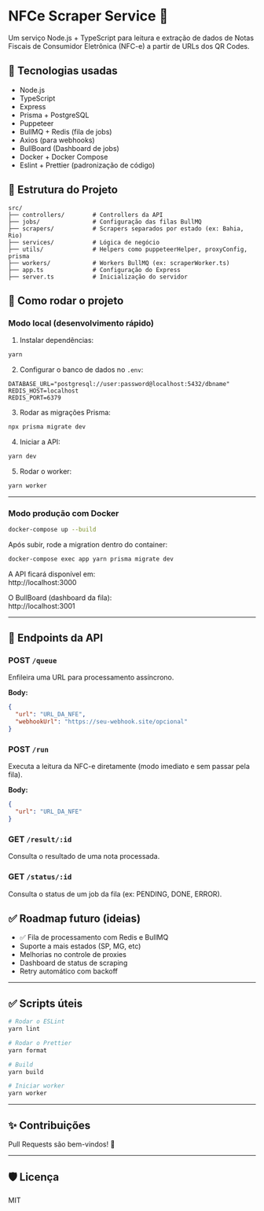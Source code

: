 # NFCe Scraper Service 🧾

Um serviço Node.js + TypeScript para leitura e extração de dados de Notas Fiscais de Consumidor Eletrônica (NFC-e) a partir de URLs dos QR Codes.

## 📌 Tecnologias usadas

- Node.js
- TypeScript
- Express
- Prisma + PostgreSQL
- Puppeteer
- BullMQ + Redis (fila de jobs)
- Axios (para webhooks)
- BullBoard (Dashboard de jobs)
- Docker + Docker Compose
- Eslint + Prettier (padronização de código)

## 📂 Estrutura do Projeto

```
src/
├── controllers/        # Controllers da API
├── jobs/               # Configuração das filas BullMQ
├── scrapers/           # Scrapers separados por estado (ex: Bahia, Rio)
├── services/           # Lógica de negócio
├── utils/              # Helpers como puppeteerHelper, proxyConfig, prisma
├── workers/            # Workers BullMQ (ex: scraperWorker.ts)
├── app.ts              # Configuração do Express
├── server.ts           # Inicialização do servidor
```

## 📌 Como rodar o projeto

### Modo local (desenvolvimento rápido)

1. Instalar dependências:

```bash
yarn
```

2. Configurar o banco de dados no `.env`:

```
DATABASE_URL="postgresql://user:password@localhost:5432/dbname"
REDIS_HOST=localhost
REDIS_PORT=6379
```

3. Rodar as migrações Prisma:

```bash
npx prisma migrate dev
```

4. Iniciar a API:

```bash
yarn dev
```

5. Rodar o worker:

```bash
yarn worker
```

---

### Modo produção com Docker

```bash
docker-compose up --build
```

Após subir, rode a migration dentro do container:

```bash
docker-compose exec app yarn prisma migrate dev
```

A API ficará disponível em:  
http://localhost:3000

O BullBoard (dashboard da fila):  
http://localhost:3001

---

## 📡 Endpoints da API

### POST `/queue`

Enfileira uma URL para processamento assíncrono.

**Body:**

```json
{
  "url": "URL_DA_NFE",
  "webhookUrl": "https://seu-webhook.site/opcional"
}
```

### POST `/run`

Executa a leitura da NFC-e diretamente (modo imediato e sem passar pela fila).

**Body:**

```json
{
  "url": "URL_DA_NFE"
}
```

### GET `/result/:id`

Consulta o resultado de uma nota processada.

### GET `/status/:id`

Consulta o status de um job da fila (ex: PENDING, DONE, ERROR).

## ✅ Roadmap futuro (ideias)

- ✅ Fila de processamento com Redis e BullMQ
- Suporte a mais estados (SP, MG, etc)
- Melhorias no controle de proxies
- Dashboard de status de scraping
- Retry automático com backoff

---

## ✅ Scripts úteis

```bash
# Rodar o ESLint
yarn lint

# Rodar o Prettier
yarn format

# Build
yarn build

# Iniciar worker
yarn worker
```

---

## ✨ Contribuições

Pull Requests são bem-vindos! 🚀

---

## 🛡️ Licença

MIT
